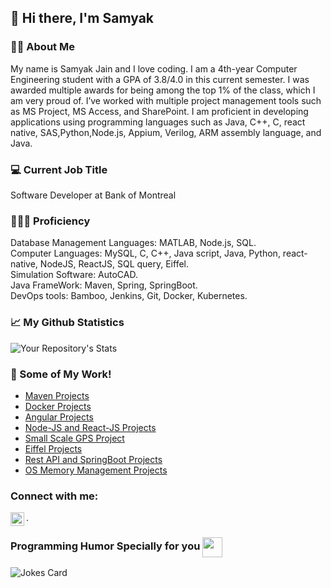 ## 👋 Hi there, I'm Samyak
### 🧑🏽 About Me
My name is Samyak Jain and I love coding. I am a 4th-year Computer Engineering student with a GPA of 3.8/4.0 in this current semester. I was awarded multiple awards for being among the top 1% of the class, which I am very proud of. I’ve worked with multiple project management tools such as MS Project, MS Access, and SharePoint. I am proficient in developing applications using programming languages such as Java, C++, C, react native, SAS,Python,Node.js, Appium, Verilog, ARM assembly language, and Java.
### 💻 Current Job Title
Software Developer at Bank of Montreal
### 🧑🏽‍💻 Proficiency
Database Management Languages: MATLAB, Node.js, SQL.\
Computer Languages: MySQL, C, C++, Java script, Java, Python, react-native, NodeJS, ReactJS, SQL query, Eiffel.\
Simulation Software: AutoCAD.\
Java FrameWork: Maven, Spring, SpringBoot.\
DevOps tools: Bamboo, Jenkins, Git, Docker, Kubernetes.

### 📈 My Github Statistics
![Your Repository's Stats](https://github-readme-stats.vercel.app/api?username=samyakjain5559&show_icons=true)

### 📕 Some of My Work!
<!-- PROJECTS:START -->
- [Maven Projects](https://github.com/samyakjain5559/Maven_Projects)          
- [Docker Projects](https://github.com/samyakjain5559/Docker_Projects)
- [Angular Projects](https://github.com/samyakjain5559/Angular_Projects)          
- [Node-JS and React-JS Projects](https://github.com/samyakjain5559/nodeJS_reactJS_mysql_tweeter)
- [Small Scale GPS Project](https://github.com/samyakjain5559/Small-Scale-GPS-C-Python-project)         
- [Eiffel Projects](https://github.com/samyakjain5559/Eiffel-Projects)
- [Rest API and SpringBoot Projects](https://github.com/samyakjain5559/Rest_Database_Springboot_Project)          
- [OS Memory Management Projects](https://github.com/samyakjain5559/OS_Memory_Management)
<!-- PROJECTS:END -->

### Connect with me:

[<img align="left" alt="codeSTACKr | LinkedIn" width="22px" src="https://cdn.jsdelivr.net/npm/simple-icons@v3/icons/linkedin.svg" />][linkedin].

[linkedin]: https://www.linkedin.com/in/samyak-jain/

### Programming Humor Specially for you <img align ='center' src='https://media2.giphy.com/media/UQDSBzfyiBKvgFcSTw/giphy.gif?cid=ecf05e47p3cd513axbek3f56ti3jzizq8hincw20jauyyfyw&rid=giphy.gif' width = '32px'></h2> ![Jokes Card](https://readme-jokes.vercel.app/api?theme=default)
